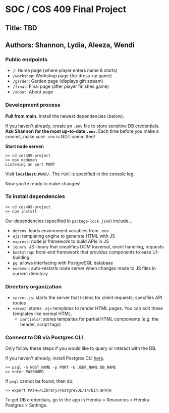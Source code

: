# SOC / COS 409 Final Project

## Title: TBD

## Authors: Shannon, Lydia, Aleeza, Wendi

### Public endpoints

- `/`: Home page (where player enters name & starts)
- `/workshop`: Workshop page (for dress-up game)
- `/garden`: Garden page (displays gift stream)
- `/final`: Final page (after player finishes game)
- `/about`: About page

### Development process

**Pull from main.** Install the newest dependencies (below).

If you haven't already, create an `.env` file to store sensitive DB credentials. **Ask Shannon for the most up-to-date `.env`.** Each time before you make a commit, make sure `.env` is NOT committed!

**Start node server:**

```
>> cd cos409-project
>> npx nodemon
Listening on port PORT
```

Visit **`localhost:PORT/`**. The `PORT` is specified in the console log.

Now you're ready to make changes!

### To install dependencies

```
>> cd cos409-project
>> npm install
```

Our dependencies (specified in `package-lock.json`) include...

- `dotenv`: loads environment variables from `.env`
- `ejs`: templating engine to generate HTML with JS
- `express`: node.js framework to build APIs in JS
- `jquery`: JS library that simplifies DOM traversal, event handling, requests
- `bootstrap`: front-end framework that provides components to ease UI-building
- `pg`: allows interfacing with PostgreSQL database
- `nodemon`: auto-restarts node server when changes made to JS files in current directory

### Directory organization

- `server.js`: starts the server that listens for client requests; specifies API routes
- `views/`: stores `.ejs` templates to render HTML pages. You can edit these templates like normal HTML.
  - `partials/`: stores tempaltes for partial HTML components (e.g. the header, script tags)

### Connect to DB via Postgres CLI

Only follow these steps if you would like to query or interact with the DB.

If you haven't already, install Postgres CLI [here](https://www.postgresql.org/download/).

```
>> psql -h HOST_NAME -p PORT -U USER_NAME DB_NAME
>> enter PASSWORD
```

If `psql` cannot be found, then do:

```
>> export PATH=/Library/PostgreSQL/14/bin:$PATH
```

To get DB credentials, go to the app in Heroku > Resources > Heroku Postgres > Settings.
